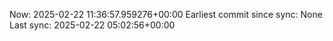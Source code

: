 Now: 2025-02-22 11:36:57.959276+00:00 Earliest commit since sync: None Last sync: 2025-02-22 05:02:56+00:00
